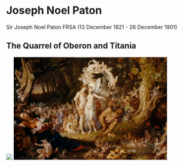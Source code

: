 # Joseph Noel Paton

Sir Joseph Noel Paton FRSA (13 December 1821 - 26 December 1901)

## The Quarrel of Oberon and Titania

<img src=".pix/the_quarrel_of_oberon_and_titania.jpg" style="width:410px; height: auto;">

<img src=".pix/the_reconciliation_of_titania_and_oberon.jpg" style="width:410px; height: auto;">

